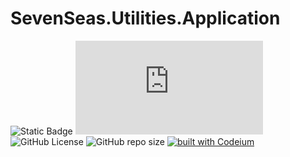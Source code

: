 # SevenSeas.Utilities.Application

![Static Badge](https://img.shields.io/badge/.NET-8-blue)
![Nuget](https://img.shields.io/nuget/v/SevenSeas.Utilities.Application)
![GitHub License](https://img.shields.io/github/license/hbenvenutti/SevenSeas.Utilities)
![GitHub repo size](https://img.shields.io/github/repo-size/hbenvenutti/SevenSeas.Utilities)
[![built with Codeium](https://codeium.com/badges/main)](https://codeium.com/badges/main)
